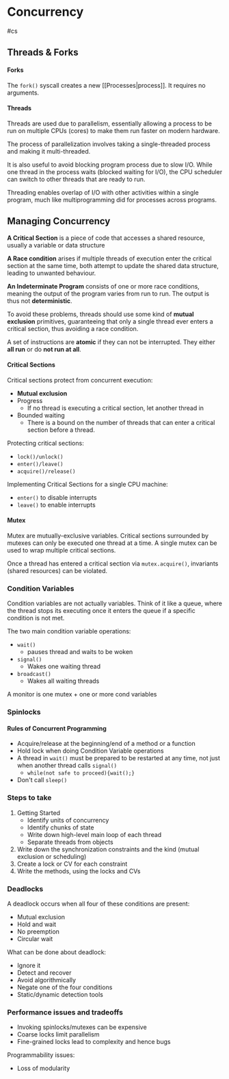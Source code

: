 # Concurrency
#cs 

## Threads & Forks

#### Forks

The `fork()` syscall creates a new [[Processes|process]]. It requires no arguments.

#### Threads

Threads are used due to parallelism, essentially allowing a process to be run on multiple CPUs (cores) to make them run faster on modern hardware. 

The process of parallelization involves taking a single-threaded process and making it multi-threaded.

It is also useful to avoid blocking program process due to slow I/O. While one thread in the process waits (blocked waiting for I/O), the CPU scheduler can switch to other threads that are ready to run. 

Threading enables overlap of I/O with other activities within a single program, much like multiprogramming did for processes across programs.


## Managing Concurrency

**A Critical Section** is a piece of code that accesses a shared resource, usually a variable or data structure

**A Race condition** arises if multiple threads of execution enter the critical section at the same time, both attempt to update the shared data structure, leading to unwanted behaviour.

**An Indeterminate Program** consists of one or more race conditions, meaning the output of the program varies from run to run. The output is thus not **deterministic**. 

To avoid these problems, threads should use some kind of **mutual exclusion** primitives, guaranteeing that only a single thread ever enters a critical section, thus avoiding a race condition.

A set of instructions are **atomic** if they can not be interrupted. They either **all run** or do **not run at all**.

#### Critical Sections

Critical sections protect from concurrent execution:
- **Mutual exclusion** 
- Progress
	- If no thread is executing a critical section, let another thread in
- Bounded waiting
	- There is a bound on the number of threads that can enter a critical section before a thread.

Protecting critical sections:
- `lock()/unlock()`
- `enter()/leave()`
- `acquire()/release()`


Implementing Critical Sections for a single CPU machine:
- `enter()` to disable interrupts
- `leave()` to enable interrupts


#### Mutex

Mutex are mutually-exclusive variables. Critical sections surrounded by mutexes can only be executed one thread at a time. A single mutex can be used to wrap multiple critical sections.

Once a thread has entered a critical section via `mutex.acquire()`, invariants (shared resources) can be violated.

### Condition Variables

Condition variables are not actually variables. Think of it like a queue, where the thread stops its executing once it enters the queue if a specific condition is not met.

The two main condition variable operations:
- `wait()`
	- pauses thread and waits to be woken
- `signal()`
	- Wakes one waiting thread
- `broadcast()`
	- Wakes all waiting threads

A monitor is one mutex + one or more cond variables
### Spinlocks



#### Rules of Concurrent Programming

- Acquire/release at the beginning/end of a method or a function
- Hold lock when doing Condition Variable operations
- A thread in `wait()` must be prepared to be restarted at any time, not just when another thread calls `signal()`
	- `while(not safe to proceed){wait();}`
- Don't call `sleep()`

### Steps to take

1. Getting Started
	- Identify units of concurrency 
	- Identify chunks of state
	- Write down high-level main loop of each thread
	- Separate threads from objects
2.  Write down the synchronization constraints and the kind (mutual exclusion or scheduling)
3. Create a lock or CV for each constraint 
4. Write the methods, using the locks and CVs

### Deadlocks

A deadlock occurs when all four of these conditions are present:
- Mutual exclusion
- Hold and wait
- No preemption
- Circular wait

What can be done about deadlock:
- Ignore it
- Detect and recover
- Avoid algorithmically
- Negate one of the four conditions
- Static/dynamic detection tools


### Performance issues and tradeoffs

- Invoking spinlocks/mutexes can be expensive
- Coarse locks limit parallelism 
- Fine-grained locks lead to complexity and hence bugs


Programmability issues:
- Loss of modularity